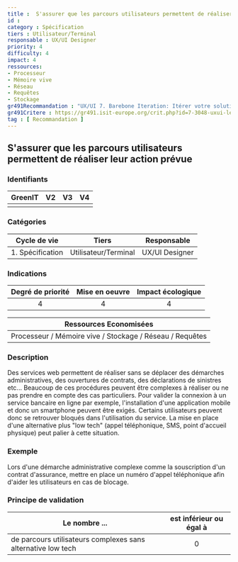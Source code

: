 ```yaml
---
title :  S'assurer que les parcours utilisateurs permettent de réaliser leur action prévue
id : 
category : Spécification
tiers : Utilisateur/Terminal
responsable : UX/UI Designer
priority: 4
difficulty: 4
impact: 4
ressources:
- Processeur
- Mémoire vive
- Réseau
- Requêtes
- Stockage
gr491Recommandation : "UX/UI 7. Barebone Iteration: Itérer votre solution jusqu'au minimalisme acceptable par vos utilisateurs"
gr491Critere : https://gr491.isit-europe.org/crit.php?id=7-3048-uxui-le-prototypage-interactif-permet-a-moindre-cout
tag : [ Recommandation ]
---
```


## S'assurer que les parcours utilisateurs permettent de réaliser leur action prévue

### Identifiants

| GreenIT |  V2  |  V3  |  V4  |
|:-------:|:----:|:----:|:----:|
|      |   |   |      |

### Catégories

| Cycle de vie |  Tiers  |  Responsable  |
|:---------:|:----:|:----:|
| 1. Spécification | Utilisateur/Terminal | UX/UI Designer |

### Indications

| Degré de priorité |      Mise en oeuvre       |  Impact écologique    |
|:-------------------:|:-------------------------:|:---------------------:|
| 4 | 4 | 4 |

|Ressources Economisées                                      |
|:----------------------------------------------------------:|
|Processeur / Mémoire vive / Stockage / Réseau / Requêtes    |

### Description

Des services web permettent de réaliser sans se déplacer des démarches administratives, des ouvertures de contrats, des déclarations de sinistres etc...
Beaucoup de ces procédures peuvent être complexes à réaliser ou ne pas prendre en compte des cas particuliers.
Pour valider la connexion à un service bancaire en ligne par exemple, l'installation d'une application mobile et donc un smartphone peuvent être exigés.
Certains utilisateurs peuvent donc se retrouver bloqués dans l'utilisation du service. 
La mise en place d'une alternative plus "low tech" (appel téléphonique, SMS, point d'accueil physique) peut palier à cette situation.

### Exemple

Lors d'une démarche administrative complexe comme la souscription d'un contrat d'assurance, mettre en place un numéro d'appel téléphonique afin d'aider les utilisateurs en cas de blocage.

### Principe de validation

| Le nombre ... |     est inférieur ou égal à   |  
|-------------------|:-------------------------:|
| de parcours utilisateurs complexes sans alternative low tech  |  0 |
